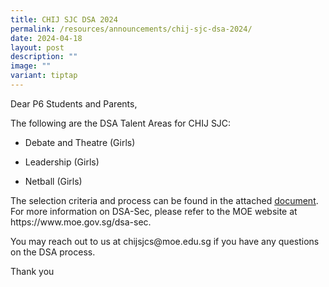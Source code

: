 ```yaml
---
title: CHIJ SJC DSA 2024
permalink: /resources/announcements/chij-sjc-dsa-2024/
date: 2024-04-18
layout: post
description: ""
image: ""
variant: tiptap
---
```

<p>Dear P6 Students and Parents,</p>
<p>The following are the DSA Talent Areas for CHIJ SJC:</p>
<ul data-tight="true" class="tight">
<li>
<p>Debate and Theatre (Girls)</p>
</li>
<li>
<p>Leadership (Girls)</p>
</li>
<li>
<p>Netball (Girls)</p>
</li>
</ul>
<p></p>
<p>The selection criteria and process can be found in the attached <a href="/files/Resources/Announcements/To_be_Uploaded_on_Sch_Website_DSA_2024.pdf" rel="noopener noreferrer nofollow" target="_blank">document</a>.
For more information on DSA-Sec, please refer to the MOE website at <a rel="noopener noreferrer nofollow" target="_blank">https://www.moe.gov.sg/dsa-sec</a>.</p>
<p>You may reach out to us at <a rel="noopener noreferrer nofollow" target="_blank">chijsjcs@moe.edu.sg</a> if
you have any questions on the DSA process.</p>
<p>Thank you</p>